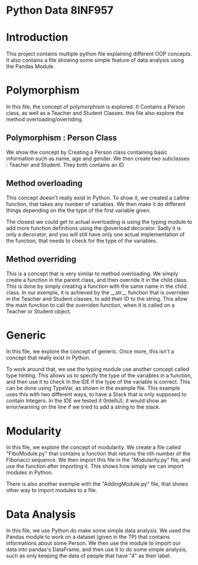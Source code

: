 # Python Data 8INF957

# Introduction
This project contains multiple python file explaining different OOP concepts. It also contains a file showing some simple feature of data analysis using the Pandas Module.


# Polymorphism
In this file, the concept of polymorphism is explored. It Contains a Person class, as well as a Teacher and Student Classes. this file also explore the method overloading/overriding.

## Polymorphism : Person Class
We show the concept by Creating a Person class containing basic information such as name, age and gender. We then create two subclasses : Teacher and Student. They both contains an ID

## Method overloading
This concept doesn't really exist in Python. To show it, we created a callme function, that takes any number of variables. We then make it do different things depending on the the type of the first variable given.

The closest we could get to actual overloading is using the typing module to add more function definitions using the @overload decorator. Sadly it is only a decorator, and you will still have only one actual implementation of the function, that needs to check for the type of the variables.

## Method overriding
This is a concept that is very similar to method overloading. We simply create a function in the parent class, and then override it in the child class. This is done by simply creating a function with the same name in the child class. In our exemple, it is achieved by the \_\_str\_\_ function that is overriden in the Teacher and Student classes, to add their ID to the string. This allow the main function to call the overriden function, when it is called on a Teacher or Student object.


# Generic
In this file, we explore the concept of generic. Once more, this isn't a concept that really exist in Python.

To work around that, we use the typing module use another concept called type hinting. This allows us to specify the type of the variables in a function, and then use it to check In the IDE if the type of the variable is correct. This can be done using TypeVar, as shown in the example file. This example uses this with two different ways, to have a Stack that is only supposed to contain Integers. In the IDE we tested it (IntelliJ), it would show an error/warning on the line if we tried to add a string to the stack.

# Modularity
In this file, we explore the concept of modularity. We create a file called "FiboModule.py" that contains a function that returns the nth number of the Fibonacci sequence. We then import this file in the "Modularity.py" file, and use the function after importing it. This shows how simply we can import modules in Python.

There is also another exemple with the "AddingModule.py" file, that shows other way to import modules to a file.

# Data Analysis
In this file, we use Python do make some simple data analysis. We used the Pandas module to work on a dataset (given in the TP) that contains informations about some Person. We then use the module to import our data into pandas's DataFrame, and then use it to do some simple analysis, such as only keeping the data of people that have "4" as their label.